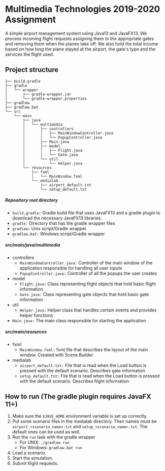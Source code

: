 # Multimedia Technologies 2019-2020 Assignment
A simple airport management system using Java13 and JavaFX13. We process incoming flight requests assigning them to the appropriate gates and removing them when the planes take off. We also hold the total income based on how long the plane stayed at the airport, the gate's type and the services the flight used.
## Project structure
```
├── build.gradle
├── gradle
│   └── wrapper
│       ├── gradle-wrapper.jar
│       └── gradle-wrapper.properties
├── gradlew
├── gradlew.bat
└── src
    └── main
        ├── java
        │   └── multimedia
        │       ├── controllers
        │       │   ├── MainWindowController.java
        │       │   └── PopupController.java
        │       ├── Main.java
        │       ├── model
        │       │   ├── Flight.java
        │       │   └── Gate.java
        │       └── util
        │           └── Helper.java
        └── resources
            ├── fxml
            │   └── MainWindow.fxml
            └── medialab
                ├── airport_default.txt
                └── setup_default.txt
```
##### Repository root directory
* `build.gradle:` Gradle build file that uses JavaFX13 and a gradle plugin to download the necessary JavaFX13 libraries.
* `gradle:` Directory that has the gradle wrapper files
* `gradlew:` Unix script/Gradle wrapper
* `gradlew.bat:` Windows script/Gradle wrapper
##### src/main/java/multimedia
* controllers
    * `MainWindowController.java:` Controller of the main window of the application responsible for handling all user inputs
    * `PopupController.java:` Controller of all the popups the user creates
* model
    * `Flight.java:` Class representing flight objects that hold basic flight information
    * `Gate.java:` Class representing gate objects that hold basic gate information
* util
    * `Helper.java:` Helper class that handles certain events and provides helper functions
* `Main.java:` The main class responsible for starting the application
##### src/main/resources
* fxml
    * `MainWindow.fxml:` fxml file that describes the layout of the main window. Created with Scene Builder
* medialab
    * `airport_default.txt:` File that is read when the Load button is pressed with the default scenario. Describes gate information
    * `setup_default.txt:` File that is read when the Load button is pressed with the default scenario. Describes flight information
## How to run (The gradle plugin requires JavaFX 11+)
1. Make sure the `$JAVE_HOME` environment variable is set up correctly.
2. Put some scenario files in the medialab directory. Their names must be `airport_<scenario_name>.txt` and `setup_<scenario_name>.txt`. The default ones can be used as well.
3. Run the `run` task with the gradle wrapper
    * For UNIX: `./gradlew run`
    * For Windows: `gradlew.bat run`
4. Load a scenario.
5. Start the simulation.
6. Submit flight requests.

